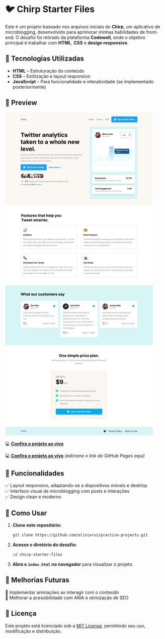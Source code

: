 # 🐦 Chirp Starter Files  

Este é um projeto baseado nos arquivos iniciais do **Chirp**, um aplicativo de microblogging, desenvolvido para aprimorar minhas habilidades de front-end. O desafio foi retirado da plataforma **Codewell**, onde o objetivo principal é trabalhar com **HTML**, **CSS** e **design responsivo**.

## 🚀 Tecnologias Utilizadas  

- **HTML** – Estruturação do conteúdo  
- **CSS** – Estilização e layout responsivo  
- **JavaScript** – Para funcionalidade e interatividade (se implementado posteriormente)  

## 📸 Preview  

![Chirp Starter Files](./Design/Landing%20Page%20-%20Desktop%20View.png)  

💻 **[Confira o projeto ao vivo](https://oliviorui.github.io/practice-projects/html-css/Chirp%20Starter%20Files/index.html)**

💻 **[Confira o projeto ao vivo](#)** *(adicione o link do GitHub Pages aqui)*  

## 📌 Funcionalidades  

✅ Layout responsivo, adaptando-se a dispositivos móveis e desktop  
✅ Interface visual de microblogging com posts e interações  
✅ Design clean e moderno  

## 📂 Como Usar  

1. **Clone este repositório:**  
   ```bash
   git clone https://github.com/oliviorui/practice-projects.git
   ```  
2. **Acesse o diretório do desafio:**  
   ```bash
   cd chirp-starter-files
   ```  
3. **Abra o `index.html` no navegador** para visualizar o projeto.  

## 🔧 Melhorias Futuras  
 
🚀 Implementar animações ao interagir com o conteúdo  
🚀 Melhorar a acessibilidade com ARIA e otimização de SEO  

## 📜 Licença  

Este projeto está licenciado sob a [MIT License](LICENSE), permitindo seu uso, modificação e distribuição.